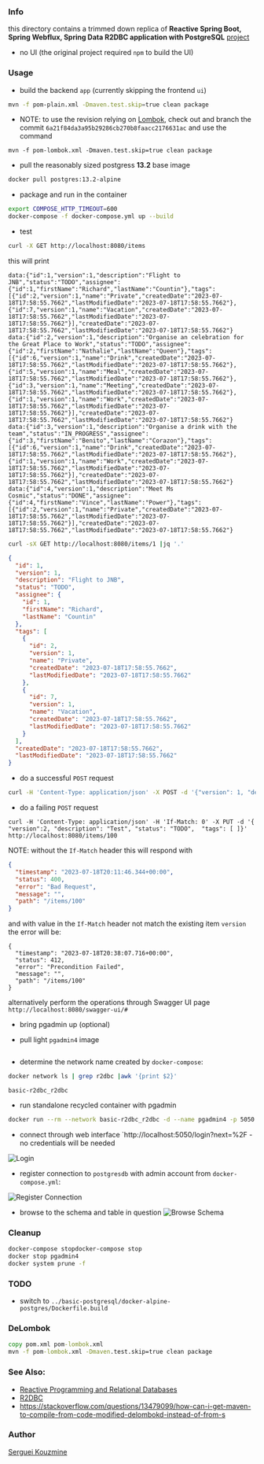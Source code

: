 ### Info

this directory contains a trimmed down replica of 
__Reactive Spring Boot, Spring Webflux, Spring Data R2DBC application with PostgreSQL__ [project](https://github.com/pictet-technologies-open-source/reactive-todo-list-r2dbc)
 - no UI (the original project required `npm` to build the UI)

### Usage

* build the backend `app` (currently skipping the frontend `ui`)
```sh
mvn -f pom-plain.xml -Dmaven.test.skip=true clean package
```
* NOTE: to use the revision relying on [Lombok](https://projectlombok.org/),  check out and branch the commit `6a21f84da3a95b29286cb270b8faacc2176631ac` and use the command
```
mvn -f pom-lombok.xml -Dmaven.test.skip=true clean package
```


* pull the reasonably sized postgress __13.2__  base image
```sh
docker pull postgres:13.2-alpine
```
*  package and run in the container
```sh
export COMPOSE_HTTP_TIMEOUT=600
docker-compose -f docker-compose.yml up --build
```

 *  test
```sh
curl -X GET http://localhost:8080/items 
```
this will print
```text
data:{"id":1,"version":1,"description":"Flight to JNB","status":"TODO","assignee":{"id":1,"firstName":"Richard","lastName":"Countin"},"tags":[{"id":2,"version":1,"name":"Private","createdDate":"2023-07-18T17:58:55.7662","lastModifiedDate":"2023-07-18T17:58:55.7662"},{"id":7,"version":1,"name":"Vacation","createdDate":"2023-07-18T17:58:55.7662","lastModifiedDate":"2023-07-18T17:58:55.7662"}],"createdDate":"2023-07-18T17:58:55.7662","lastModifiedDate":"2023-07-18T17:58:55.7662"}
data:{"id":2,"version":1,"description":"Organise an celebration for the Great Place to Work","status":"TODO","assignee":{"id":2,"firstName":"Nathalie","lastName":"Queen"},"tags":[{"id":6,"version":1,"name":"Drink","createdDate":"2023-07-18T17:58:55.7662","lastModifiedDate":"2023-07-18T17:58:55.7662"},{"id":5,"version":1,"name":"Meal","createdDate":"2023-07-18T17:58:55.7662","lastModifiedDate":"2023-07-18T17:58:55.7662"},{"id":3,"version":1,"name":"Meeting","createdDate":"2023-07-18T17:58:55.7662","lastModifiedDate":"2023-07-18T17:58:55.7662"},{"id":1,"version":1,"name":"Work","createdDate":"2023-07-18T17:58:55.7662","lastModifiedDate":"2023-07-18T17:58:55.7662"}],"createdDate":"2023-07-18T17:58:55.7662","lastModifiedDate":"2023-07-18T17:58:55.7662"}
data:{"id":3,"version":1,"description":"Organise a drink with the team","status":"IN_PROGRESS","assignee":{"id":3,"firstName":"Benito","lastName":"Corazon"},"tags":[{"id":6,"version":1,"name":"Drink","createdDate":"2023-07-18T17:58:55.7662","lastModifiedDate":"2023-07-18T17:58:55.7662"},{"id":1,"version":1,"name":"Work","createdDate":"2023-07-18T17:58:55.7662","lastModifiedDate":"2023-07-18T17:58:55.7662"}],"createdDate":"2023-07-18T17:58:55.7662","lastModifiedDate":"2023-07-18T17:58:55.7662"}
data:{"id":4,"version":1,"description":"Meet Ms Cosmic","status":"DONE","assignee":{"id":4,"firstName":"Vince","lastName":"Power"},"tags":[{"id":2,"version":1,"name":"Private","createdDate":"2023-07-18T17:58:55.7662","lastModifiedDate":"2023-07-18T17:58:55.7662"}],"createdDate":"2023-07-18T17:58:55.7662","lastModifiedDate":"2023-07-18T17:58:55.7662"}
```

```sh
curl -sX GET http://localhost:8080/items/1 |jq '.'
```
```JSON
{
  "id": 1,
  "version": 1,
  "description": "Flight to JNB",
  "status": "TODO",
  "assignee": {
    "id": 1,
    "firstName": "Richard",
    "lastName": "Countin"
  },
  "tags": [
    {
      "id": 2,
      "version": 1,
      "name": "Private",
      "createdDate": "2023-07-18T17:58:55.7662",
      "lastModifiedDate": "2023-07-18T17:58:55.7662"
    },
    {
      "id": 7,
      "version": 1,
      "name": "Vacation",
      "createdDate": "2023-07-18T17:58:55.7662",
      "lastModifiedDate": "2023-07-18T17:58:55.7662"
    }
  ],
  "createdDate": "2023-07-18T17:58:55.7662",
  "lastModifiedDate": "2023-07-18T17:58:55.7662"
}

```
* do a successful `POST` request
```sh
curl -H 'Content-Type: application/json' -X POST -d '{"version": 1, "description": "Test", "status": "TODO",  "tags": [ ]}' http://localhost:8080/items 
```
* do a failing `POST` request
```
curl -H 'Content-Type: application/json' -H 'If-Match: 0' -X PUT -d '{ "version":2, "description": "Test", "status": "TODO",  "tags": [ ]}' http://localhost:8080/items/100
```
NOTE: without the `If-Match` header this will respond with

```JSON
{
  "timestamp": "2023-07-18T20:11:46.344+00:00",
  "status": 400,
  "error": "Bad Request",
  "message": "",
  "path": "/items/100"
}

```

and with value in the `If-Match` header not match the existing item `version` the error will be:

```text
{
  "timestamp": "2023-07-18T20:38:07.716+00:00",
  "status": 412,
  "error": "Precondition Failed",
  "message": "",
  "path": "/items/100"
}
```


alternatively perform the operations through Swagger UI page `http://localhost:8080/swagger-ui/#`

* bring pgadmin up (optional)

* pull light `pgadmin4` image
```sh
```
* determine the network name created by `docker-compose`:
```sh
docker network ls | grep r2dbc |awk '{print $2}'
```
```text
basic-r2dbc_r2dbc
```
* run standalone recycled container with pgadmin
```sh
docker run --rm --network basic-r2dbc_r2dbc -d --name pgadmin4 -p 5050:5050 huggla/pgadmin-alpine:py3-20190220
```

* connect through web interface `http://localhost:5050/login?next=%2F - no credentials will be needed

![Login](https://github.com/sergueik/springboot_study/blob/master/basic-r2dbc/screenshsots/capture-pgadmin4.png)

* register connection to `postgresdb` with admin account from `docker-compose.yml`:

![Register Connection](https://github.com/sergueik/springboot_study/blob/master/basic-r2dbc/screenshots/capture-register.png)

* browse to the schema and table in question
![Browse Schema](https://github.com/sergueik/springboot_study/blob/master/basic-r2dbc/screenshots/capture-table.png)
### Cleanup
```sh
docker-compose stopdocker-compose stop
docker stop pgadmin4
docker system prune -f
```
### TODO
   * switch to  `../basic-postgresql/docker-alpine-postgres/Dockerfile.build`
### DeLombok

```cmd
copy pom.xml pom-lombok.xml
mvn -f pom-lombok.xml -Dmaven.test.skip=true clean package
```
###  See Also:
  * [Reactive Programming and Relational Databases](https://spring.io/blog/2018/12/07/reactive-programming-and-relational-databases/)
  * [R2DBC](https://r2dbc.io)
  * https://stackoverflow.com/questions/13479099/how-can-i-get-maven-to-compile-from-code-modified-delombokd-instead-of-from-s

### Author
[Serguei Kouzmine](kouzmine_serguei@yahoo.com)
